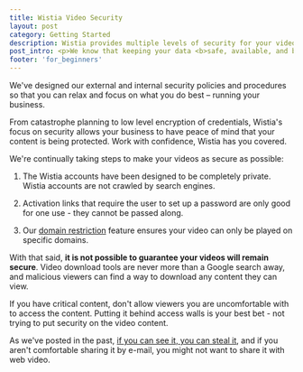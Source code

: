 ```yaml
---
title: Wistia Video Security
layout: post
category: Getting Started
description: Wistia provides multiple levels of security for your videos. Learn more here!
post_intro: <p>We know that keeping your data <b>safe, available, and backed up</b> is critical when trusting a service provider with your data. We don't expect anything less from our vendors and neither should you. Learn about Wistia security here.</p>
footer: 'for_beginners'
---
```


We've designed our external and internal security policies and procedures so
that you can relax and focus on what you do best – running your business.

From catastrophe planning to low level encryption of credentials, Wistia's focus
on security allows your business to have peace of mind that your content is
being protected. Work with confidence, Wistia has you covered.

We're continually taking steps to make your videos as secure as possible:

1. The Wistia accounts have been designed to be completely private. Wistia accounts are not crawled by search engines.

2. Activation links that require the user to set up a password are only good for one use - they cannot be passed along.

3. Our [domain restriction](/doc/domain-restrictions) feature ensures your video can only be played on specific domains.

With that said, **it is not possible to guarantee your videos will remain secure**. Video download tools are never more than a Google search away, and malicious viewers can find a way to download any content they can view.

If you have critical content, don't allow viewers you are uncomfortable with to access the content. Putting it behind access walls is your best bet - not trying to put security on the video content.

As we've posted in the past, [if you can see it, you can steal it](http://wistia.com/blog/dirty-web-video-secret-if-you-can-see-it-you-can-steal-it), and if you aren't comfortable sharing it by e-mail, you might not want to share it with web video.
